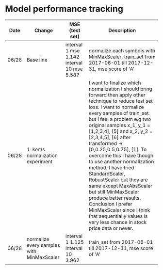 # Model performance tracking
| Date  | Change                          | MSE (test set) | Description |
|-------|---------------------------------|----------------|-------------|
|06/28|Base line|interval 1 mse 1.142 interval 10 mse 5.587 |normalize each symbols with MinMaxScaler, train_set from 2017-06-01 till 2017-12-31, mse score of 'A'|
|06/28|1. keras normalization experiment||I want to finalize which normalization I should bring forward then apply other technique to reduce test set loss. I want to normalize every samples of train_set but I feel a problem e.g two original samples x_1, y_1 = [1,2,3,4], [5] and x_2, y_2 = [2,3,4,5], [6] after transformed -> [0,0.25,0.5,0.75], [1]. To overcome this I have though to use another normalization method, I have tried StandardScaler, RobustScaler but they are same except MaxAbsScaler but still MinMaxScaler produce better results. Conclusion I prefer MinMaxScaler since I think that sequentially values is very less chance in stock price data or never. 
|06/28|normalize every samples with MinMaxScaler|interval 1 1.125 interval 10 3.962|train_set from 2017-06-01 till 2017-12-31, mse score of 'A'|